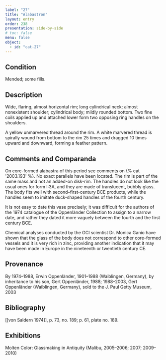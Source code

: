 ```yaml
---
label: "27"
title: "Alabastron"
layout: entry
order: 238
presentation: side-by-side
# toc: false
menu: false
object:
  - id: "cat-27"
---
```


## Condition

Mended; some fills.

## Description

Wide, flaring, almost horizontal rim; long cylindrical neck; almost nonexistent shoulder; cylindrical body; mildly rounded bottom. Two fine coils applied up and attached lower form two opposing ring handles on the shoulders.

A yellow unmarvered thread around the rim. A white marvered thread is spirally wound from bottom to the rim 25 times and dragged 10 times upward and downward, forming a feather pattern.

## Comments and Comparanda

On core-formed alabastra of this period see comments on {% cat '2003.193' %}. No exact parallels have been located. The rim is part of the same mass and not an added-on disk-rim. The handles do not look like the usual ones for form I:3A, and they are made of translucent, bubbly glass. The body fits well with second–first-century BCE products, while the handles seem to imitate duck-shaped handles of the fourth century.

It is not easy to date this vase precisely; it was difficult for the authors of the 1974 catalogue of the Oppenländer Collection to assign to a narrow date, and rather they dated it more vaguely between the fourth and the first century BCE.

Chemical analyses conducted by the GCI scientist Dr. Monica Ganio have shown that the glass of the body does not correspond to other core-formed vessels and it is very rich in zinc, providing another indication that it may have been made in Europe in the nineteenth or twentieth century CE.

## Provenance

By 1974–1988, Erwin Oppenländer, 1901–1988 (Waiblingen, Germany), by inheritance to his son, Gert Oppenländer, 1988; 1988–2003, Gert Oppenländer (Waiblingen, Germany), sold to the J. Paul Getty Museum, 2003

## Bibliography

[[von Saldern 1974]], p. 73, no. 189; p. 61, plate no. 189.

## Exhibitions

Molten Color: Glassmaking in Antiquity (Malibu, 2005–2006; 2007; 2009–2010)
